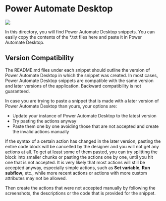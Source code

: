 # Power Automate Desktop

![](../assets/PowerAutomate_scalable.svg)

In this directory, you will find Power Automate Desktop snippets. You can easily copy the contents of the *.txt files here and paste it in Power Automate Desktop.

## Version Compatibility
The README.md files under each snippet should outline the version of Power Automate Desktop in which the snippet was created. 
In most cases, Power Automate Desktop snippets are compatible with the same version and later versions of the application. Backward compatibility is not guaranteed.

In case you are trying to paste a snippet that is made with a later version of Power Automate Desktop than yours, your options are:

* Update your instance of Power Automate Desktop to the latest version
* Try pasting the actions anyway
* Paste them one by one avoiding those that are not accepted and create the invalid actions manually

If the syntax of a certain action has changed in the later version, pasting the entire code block will be cancelled by the designer and you will not get any actions at all.
To get at least some of them pasted, you can try splitting the block into smaller chunks or pasting the actions one by one, until you hit one that is not accepted.
It is very likely that most actions will still be accepted anyway, especially simple actions, such as **Set variable**, **Run subflow**, etc., while more recent actions or actions with more custom attributes may not be allowed.

Then create the actions that were not accepted manually by following the screenshots, the descriptions or the code that is provided for the snippet.
